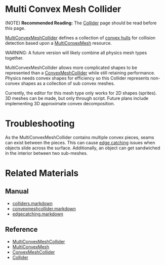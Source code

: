 # Multi Convex Mesh Collider
(NOTE) **Recommended Reading:** The [Collider](https://plasmaengine.github.io/PlasmaDocs/Plasma1/Editor/physics/colliders.markdown) page should be read before this page.

[MultiConvexMeshCollider](https://plasmaengine.github.io/PlasmaDocs/Plasma1/C++/code_reference/class_reference/multiconvexmeshcollider.markdown) defines a collection of [convex hulls](https://en.wikipedia.org/wiki/Convex_hull ) for collision detection based upon a [MultiConvexMesh](https://plasmaengine.github.io/PlasmaDocs/Plasma1/C++/code_reference/class_reference/multiconvexmesh.markdown) resource.

WARNING: A future version will likely combine all physics mesh types together.

MultiConvexMeshCollider allows more complicated shapes to be represented than a [ConvexMeshCollider](https://plasmaengine.github.io/PlasmaDocs/Plasma1/Editor/physics/colliders/convexmeshcollider.markdown) while still retaining performance. Physics needs convex shapes for efficiency so this Collider represents non-convex shapes as a collection of sub convex meshes.

Currently, the editor for this mesh type only works for 2D shapes (sprites). 3D meshes can be made, but only through script. Future plans include implementing 3D approximate convex decomposition.

# Troubleshooting
As the MultiConvexMeshCollider contains multiple convex pieces, seams can exist between the pieces. This can cause [edge catching](https://plasmaengine.github.io/PlasmaDocs/Plasma1/Editor/physics/colliders/physicstroubleshooting/edgecatching.markdown) issues when objects slide across the surface. Additionally, an object can get sandwiched in the interior between two sub-meshes.

# Related Materials
## Manual
- [colliders.markdown](https://plasmaengine.github.io/PlasmaDocs/Plasma1/Editor/physics/colliders.markdown)
- [convexmeshcollider.markdown](https://plasmaengine.github.io/PlasmaDocs/Plasma1/Editor/physics/colliders/convexmeshcollider.markdown)
- [edgecatching.markdown](https://plasmaengine.github.io/PlasmaDocs/Plasma1/Editor/physics/colliders/physicstroubleshooting/edgecatching.markdown)

## Reference
- [MultiConvexMeshCollider](https://plasmaengine.github.io/PlasmaDocs/Plasma1/C++/code_reference/class_reference/multiconvexmeshcollider.markdown)
- [MultiConvexMesh](https://plasmaengine.github.io/PlasmaDocs/Plasma1/C++/code_reference/class_reference/multiconvexmesh.markdown)
- [ConvexMeshCollider](https://plasmaengine.github.io/PlasmaDocs/Plasma1/C++/code_reference/class_reference/convexmeshcollider.markdown)
- [Collider](https://plasmaengine.github.io/PlasmaDocs/Plasma1/C++/code_reference/class_reference/collider.markdown) 

 